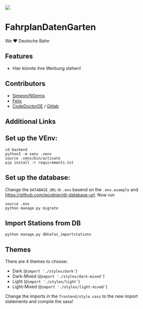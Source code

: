 ![](https://jhbadge.com/?evt=ber&year=2019)

# FahrplanDatenGarten
We  ❤️  Deutsche Bahn
## Features
- Hier könnte ihre Werbung stehen!


## Contributors
- [Simeon/N0emis](https://github.com/marvinborner)
- [Felix](https://github.com/fanselMansel)
- [CodeDoctorDE](https://github.com/CodeDoctorDE) / [Gitlab](https://gitlab.com/CodeDoctorDE)

## Additional Links

## Set up the VEnv:
```
cd backend
python3 -m venv .venv
source .venv/bin/activate
pip install -r requirements.txt
```
## Set up the database:
Change the `DATABASE_URL` in `.env` basend on the `.env.example` and https://github.com/jacobian/dj-database-url.
Now run
```
source .env
python manage.py migrate
```

## Import Stations from DB
```
python manage.py dbhafas_importstations
```

## Themes

There are 4 themes to choose:
* Dark (`@import './styles/dark'`)
* Dark-Mixed (`@import './styles/dark-mixed'`)
* Light (`@import './styles/light'`)
* Light-Mixed (`@import './styles/light-mixed'`)

Change the imports in the `frontend/style.sass` to the new import statements and compile the sass!

